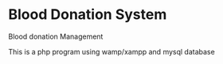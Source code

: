 # Blood Donation System
 Blood donation Management

This is a php program using wamp/xampp and mysql database
